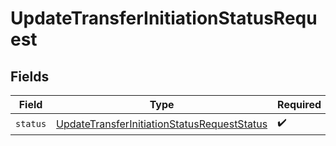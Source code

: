# UpdateTransferInitiationStatusRequest


## Fields

| Field                                                                                                             | Type                                                                                                              | Required                                                                                                          | Description                                                                                                       |
| ----------------------------------------------------------------------------------------------------------------- | ----------------------------------------------------------------------------------------------------------------- | ----------------------------------------------------------------------------------------------------------------- | ----------------------------------------------------------------------------------------------------------------- |
| `status`                                                                                                          | [UpdateTransferInitiationStatusRequestStatus](../../models/shared/updatetransferinitiationstatusrequeststatus.md) | :heavy_check_mark:                                                                                                | N/A                                                                                                               |